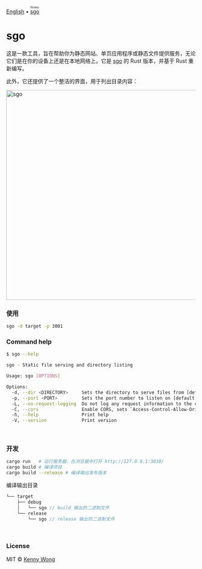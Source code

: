 [English](./README.md) • <ruby> [sgo](https://github.com/jaywcjlove/sgo) <rt>Nodejs</rt></ruby>

sgo
===

这是一款工具，旨在帮助你为静态网站、单页应用程序或静态文件提供服务，无论它们是在你的设备上还是在本地网络上。它是 [sgo](https://github.com/jaywcjlove/sgo) 的 Rust 版本，并基于 Rust 重新编写。

此外，它还提供了一个整洁的界面，用于列出目录内容：

<img width="557" alt="sgo" src="https://github.com/user-attachments/assets/76797b83-0ff4-45da-bacf-114c1af1f16d">

<br />

### 使用

```sh
sgo -d target -p 3001
```

### Command help

```sh
$ sgo --help

sgo - Static file serving and directory listing

Usage: sgo [OPTIONS]

Options:
  -d, --dir <DIRECTORY>     Sets the directory to serve files from [default: ./static]
  -p, --port <PORT>         Sets the port number to listen on [default: 3030]
  -L, --no-request-logging  Do not log any request information to the console
  -C, --cors                Enable CORS, sets `Access-Control-Allow-Origin` to `*`
  -h, --help                Print help
  -V, --version             Print version
```

<br />

### 开发

```sh
cargo run   # 运行服务器，在浏览器中打开 http://127.0.0.1:3030/
cargo build # 编译项目
cargo build --release # 编译输出发布版本
```

编译输出目录

```rs
└── target
    ├── debug
    │   └── sgo // build 输出的二进制文件
    └── release
        └── sgo // release 输出的二进制文件
```

<br />

### License

MIT © [Kenny Wong](https://wangchujiang.com/)
